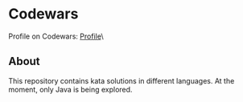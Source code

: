 # Codewars
Profile on Codewars: [Profile](https://www.codewars.com/users/iantato)\
## About
This repository contains kata solutions in different languages. At the moment, only Java is being explored.
